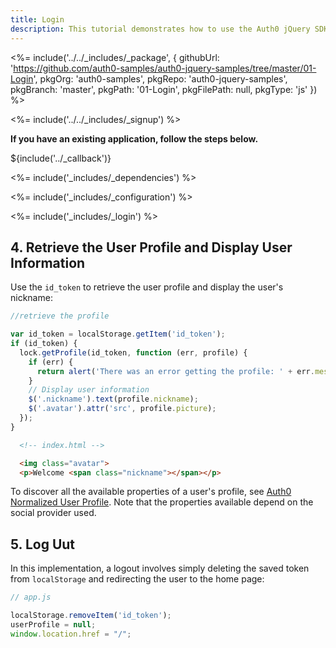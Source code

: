 ```yaml
---
title: Login
description: This tutorial demonstrates how to use the Auth0 jQuery SDK to add authentication and authorization to your web app
---
```


<%= include('../../_includes/_package', {
  githubUrl: 'https://github.com/auth0-samples/auth0-jquery-samples/tree/master/01-Login',
  pkgOrg: 'auth0-samples',
  pkgRepo: 'auth0-jquery-samples',
  pkgBranch: 'master',
  pkgPath: '01-Login',
  pkgFilePath: null,
  pkgType: 'js'
}) %>

<%= include('../../\_includes/\_signup') %>

**If you have an existing application, follow the steps below.**

${include('../\_callback')}

<%= include('_includes/_dependencies') %>

<%= include('_includes/_configuration') %>

<%= include('_includes/_login') %>

## 4. Retrieve the User Profile and Display User Information

Use the `id_token` to retrieve the user profile and display the user's nickname:

```js
//retrieve the profile

var id_token = localStorage.getItem('id_token');
if (id_token) {
  lock.getProfile(id_token, function (err, profile) {
    if (err) {
      return alert('There was an error getting the profile: ' + err.message);
    }
    // Display user information
    $('.nickname').text(profile.nickname);
    $('.avatar').attr('src', profile.picture);
  });
}
```

```html
  <!-- index.html -->

  <img class="avatar">
  <p>Welcome <span class="nickname"></span></p>
```

To discover all the available properties of a user's profile, see [Auth0 Normalized User Profile](/user-profile). Note that the properties available depend on the social provider used.

## 5. Log Uut

In this implementation, a logout involves simply deleting the saved token from `localStorage` and redirecting the user to the home page:

```js
// app.js

localStorage.removeItem('id_token');
userProfile = null;
window.location.href = "/";
```
